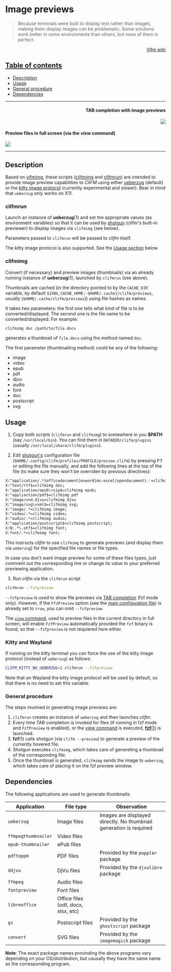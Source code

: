 # Image previews

> Because terminals were built to display text rather than images, making them display images can be problematic.  Some solutions work better in some environments than others, but none of them is perfect.

<p align="right"><a href="https://wiki.vifm.info/index.php/How_to_preview_images">Vifm wiki</p>

## Table of contents

* [Description](#description)
* [Usage](#usage)
* [General procedure](#general-procedure)
* [Dependencies](#dependencies)

---

<h4 align="right">TAB completion with image previews</h4>
<p align="right"><img src="https://i.postimg.cc/fTG6W3yb/fzf-preview.jpg"></p>

<h4 align="left">Preview files in full screen (via the <i>view</i> command)</h4>
<p align="left"><img src="https://i.postimg.cc/52PKY6Nv/view-preview.jpg"></p>

---

## Description

Based on [vifmimg](https://github.com/cirala/vifmimg), these scripts ([clifmimg](https://github.com/leo-arch/clifm/blob/master/misc/tools/imgprev/clifmimg) and [clifmrun](https://github.com/leo-arch/clifm/blob/master/misc/tools/imgprev/clifmrun)) are intended to provide image preview capabilities to _CliFM_ using either [ueberzug](https://github.com/seebye/ueberzug) (default) or the [kitty image protocol](https://sw.kovidgoyal.net/kitty/graphics-protocol/) (currently experimental and slower). Bear in mind that `ueberzug` only works on X11.

### clifmrun

Launch an instance of **ueberzug**(1) and set the appropriate values (as environment variables) so that it can be used by [shotgun](https://github.com/leo-arch/clifm/wiki/Advanced#shotgun) (clifm's built-in previewer) to display images via `clifmimg` (see below).

Parameters passed to `clifmrun` will be passed to _clifm_ itself.

The kitty image protocol is also supported. See the [Usage section](#usage) below.

### clifmimg

Convert (if necessary) and preview images (thumbnails) via an already running instance of **ueberzug**(1), launched by `clifmrun` (see above).

Thumbnails are cached (in the directory pointed to by the `CACHE_DIR` variable, by default `${XDG_CACHE_HOME:-$HOME/.cache}/clifm/previews`, usually (`$HOME/.cache/clifm/previews`)) using file hashes as names.

It takes two parameters: the first one tells what kind of file is to be converted/displayed. The second one is the file name to be converted/displayed. For example:

```sh
clifmimg doc /path/to/file.docx
```

generates a thumbnail of `file.docx` using the method named `doc`.

The first parameter (thumbnailing method) could be any of the following:

* image
* video
* epub
* pdf
* djvu
* audio
* font
* doc
* postscript
* svg

## Usage

1. Copy both scripts (`clifmrun` and `clifmimg`) to somewhere in you **$PATH** (say `/usr/local/bin`). You can find them in `DATADIR/clifm/plugins` (usually `/usr/local/share/clifm/plugins`).

2. Edit [shotgun's](https://github.com/leo-arch/clifm/wiki/Advanced#shotgun) configuration file (`$HOME/.config/clifm/profiles/PROFILE/preview.clifm`) by pressing <kbd>F7</kbd> or editing the file manually, and add the following lines at the top of the file (to make sure they won't be overriden by previous directives):

```sh
X:^application/.*(officedocument|msword|ms-excel|opendocument).*=clifmimg doc;
X:^text/rtf$=clifmimg doc;
X:^application/epub\+zip$=clifmimg epub;
X:^appliaction/pdf$=clifmimg pdf
X:^image/vnd.djvu=clifmimg djvu
X:^image/svg\+xml$=clifmimg svg;
X:^image/.*=clifmimg image;
X:^video/.*=clifmimg video;
X:^audio/.*=clifmimg audio;
X:^application/postscript$=clifmimg postscript;
X:N:.*\.otf$=clifmimg font;
X:font/.*=clifmimg font;
```

This instructs _clifm_ to use `clifmimg` to generate previews (and display them via `ueberzug`) for the specified file names or file types.

In case you don't want image preview for some of these files types, just comment out the corresponding line or change its value to your preferred previewing application.

3. Run _clifm_ via the `clifmrun` script

```sh
clifmrun --fzfpreview
```

`--fzfpreview` is used to show file previews via [TAB completion](https://github.com/leo-arch/clifm/wiki/Specifics#expansions-completions-and-suggestions) (fzf mode only). However, if the `FfzPreview` option (see the [main configuration file](https://github.com/leo-arch/clifm/blob/master/misc/clifmrc)) is already set to `true`, you can omit `--fzfpreview`

The [`view` command](https://github.com/leo-arch/clifm/wiki/Introduction#view), used to preview files in the current directory in full screen, will enable `FzfPreview` automatically provided the `fzf` binary is found, so that `--fzfpreview` is not requiered here either.

### Kitty and Wayland

If running on the kitty terminal you can force the use of the kitty image protocol (instead of `ueberzug`) as follows:

```sh
CLIFM_KITTY_NO_UEBERZUG=1 clifmrun --fzfpreview
```
Note that on Wayland the kitty image protocol will be used by default, so that there is no need to set this variable.

### General procedure

The steps involved in generating image previews are:

1. `clifmrun` creates an instance of `ueberzug` and then launches _clifm_.
2. Every time TAB completion is invoked for files (if running in fzf mode and `FzfPreview` is enabled), or the [view command](https://github.com/leo-arch/clifm/wiki/Introduction#view) is executed, [**fzf**(1)](https://www.mankier.com/1/fzf) is launched.
3. **fzf**(1) calls shotgun (via `clifm --preview`) to generate a preview of the currently hovered file.
4. Shotgun executes `clifmimg`, which takes care of genereting a thumbnail of the corresponding file.
5. Once the thumbnail is generated, `clifmimg` sends the image to `ueberzug`, which takes care of placing it on the fzf preview window.

## Dependencies

The following applications are used to generate thumbnails:

| Application | File type | Observation |
| --- | --- | --- |
| `ueberzug` | Image files | Images are displayed directly. No thumbnail generation is required |
| `ffmpegthumbnailer` | Video files | |
| `epub-thumbnailer` | ePub files | |
| `pdftoppm` | PDF files | Provided by the `poppler` package |
| `ddjvu` | DjVu files | Provided by the `djvulibre` package |
| `ffmpeg` | Audio files | |
| `fontpreview` | Font files |
| `libreoffice` | Office files (odt, docx, xlsx, etc) | |
| `gs` | Postscript files | Provided by the `ghostscript` package |
| `convert` | SVG files | Provided by the `imagemagick` package |

**Note**: The exact package names provinding the above programs vary depending on your OS/distribution, but ususally they have the same name as the corresponding program.

